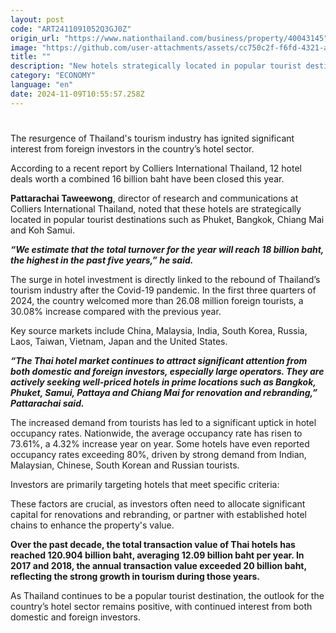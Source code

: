 ```yaml
---
layout: post
code: "ART2411091052Q3GJ0Z"
origin_url: "https://www.nationthailand.com/business/property/40043145"
image: "https://github.com/user-attachments/assets/cc750c2f-f6fd-4321-a724-cc5d6175ac77"
title: ""
description: "New hotels strategically located in popular tourist destinations such as Phuket, Bangkok, Chiang Mai, Samui"
category: "ECONOMY"
language: "en"
date: 2024-11-09T10:55:57.258Z
---
```


# 









The resurgence of Thailand's tourism industry has ignited significant interest from foreign investors in the country’s hotel sector.

According to a recent report by Colliers International Thailand, 12 hotel deals worth a combined 16 billion baht have been closed this year.

**Pattarachai Taweewong**, director of research and communications at Colliers International Thailand, noted that these hotels are strategically located in popular tourist destinations such as Phuket, Bangkok, Chiang Mai and Koh Samui.

_**“We estimate that the total turnover for the year will reach 18 billion baht, the highest in the past five years,” he said.**_

The surge in hotel investment is directly linked to the rebound of Thailand’s tourism industry after the Covid-19 pandemic. In the first three quarters of 2024, the country welcomed more than 26.08 million foreign tourists, a 30.08% increase compared with the previous year.

Key source markets include China, Malaysia, India, South Korea, Russia, Laos, Taiwan, Vietnam, Japan and the United States.

_**“The Thai hotel market continues to attract significant attention from both domestic and foreign investors, especially large operators. They are actively seeking well-priced hotels in prime locations such as Bangkok, Phuket, Samui, Pattaya and Chiang Mai for renovation and rebranding,” Pattarachai said.**_



The increased demand from tourists has led to a significant uptick in hotel occupancy rates. Nationwide, the average occupancy rate has risen to 73.61%, a 4.32% increase year on year. Some hotels have even reported occupancy rates exceeding 80%, driven by strong demand from Indian, Malaysian, Chinese, South Korean and Russian tourists.

Investors are primarily targeting hotels that meet specific criteria:

These factors are crucial, as investors often need to allocate significant capital for renovations and rebranding, or partner with established hotel chains to enhance the property's value.

**Over the past decade, the total transaction value of Thai hotels has reached 120.904 billion baht, averaging 12.09 billion baht per year. In 2017 and 2018, the annual transaction value exceeded 20 billion baht, reflecting the strong growth in tourism during those years.**

As Thailand continues to be a popular tourist destination, the outlook for the country’s hotel sector remains positive, with continued interest from both domestic and foreign investors.